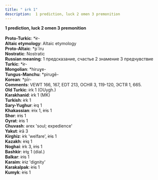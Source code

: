 ```yaml
---
title: " ɨrk 1"
description:  1 prediction, luck 2 omen 3 premonition
---
```

<strong> 1 prediction, luck 2 omen 3 premonition</strong><br><br>
<strong>Proto-Turkic</strong>:  *ɨr-<br>
<strong>Altaic etymology</strong>:  Altaic etymology<br>
<strong> Proto-Altaic</strong>:  *p`ĭru<br>
<strong>Nostratic</strong>:  Nostratic<br>
<strong>Russian meaning</strong>:  1 предсказание, счастье 2 знамение 3 предчувствие<br>
<strong>Turkic</strong>:  *ɨr-<br>
<strong>Mongolian</strong>:  *hiruɣe-<br>
<strong>Tungus-Manchu</strong>:  *pirugē-<br>
<strong>Korean</strong>:  *pīr-<br>
<strong>Comments</strong>:  VEWT 166, 167, EDT 213, ОСНЯ 3, 119-120, ЭСТЯ 1, 665.<br>
<strong>Old Turkic</strong>:  ɨrk 1 (OUygh.)<br>
<strong>Karakhanid</strong>:  ɨrk 1 (MK)<br>
<strong>Turkish</strong>:  ɨrk 1<br>
<strong>Sary-Yughur</strong>:  ɨrq 1<br>
<strong>Khakassian</strong>:  ɨrɨx 1, ɨrɨs 1<br>
<strong>Shor</strong>:  ɨrɨs 1<br>
<strong>Oyrat</strong>:  ɨrɨs 1<br>
<strong>Chuvash</strong>:  ǝrex 'soul; expedience'<br>
<strong>Yakut</strong>:  ɨrā 3<br>
<strong>Kirghiz</strong>:  ɨrk 'welfare', ɨrɨs 1<br>
<strong>Kazakh</strong>:  ɨrɨq 1<br>
<strong>Noghai</strong>:  ɨrk 3, ɨrɨs 1<br>
<strong>Bashkir</strong>:  ɨrɨχ 1 (dial.)<br>
<strong>Balkar</strong>:  ɨrɨs 1<br>
<strong>Karaim</strong>:  ɨrɨz 'dignity'<br>
<strong>Karakalpak</strong>:  ɨrɨs 1<br>
<strong>Kumyk</strong>:  ɨrɨs 1<br>


